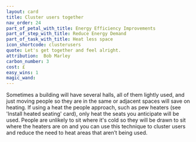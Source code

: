 ```yaml
---
layout: card
title: Cluster users together
nav_order: 24
part_of_petal_with_title: Energy Efficiency Improvements
part_of_step_with_title: Reduce Energy Demand
part_of_task_with_title: Heat less space
icon_shortcode: clusterusers
quote: Let's get together and feel alright.
attribution:  Bob Marley  
carbon_number: 3
cost: £
easy_wins: 1
magic_wand: 
---
```


<p>Sometimes a building will have several halls, all of them lightly used, and just moving people so they are in the same or adjacent spaces will save on heating. If using a heat the people approach, such as pew heaters (see 'Install heated seating' card), only heat the seats you anticipate will be used. People are unlikely to sit where it's cold so they will be drawn to sit where the heaters are on and you can use this technique to cluster users and reduce the need to heat areas that aren’t being used.  </p> 
